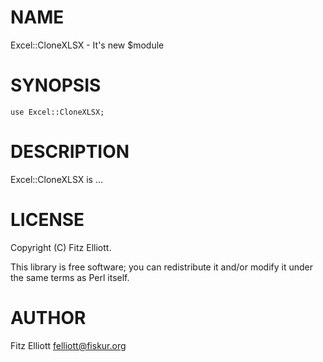 # NAME

Excel::CloneXLSX - It's new $module

# SYNOPSIS

    use Excel::CloneXLSX;

# DESCRIPTION

Excel::CloneXLSX is ...

# LICENSE

Copyright (C) Fitz Elliott.

This library is free software; you can redistribute it and/or modify
it under the same terms as Perl itself.

# AUTHOR

Fitz Elliott <felliott@fiskur.org>
